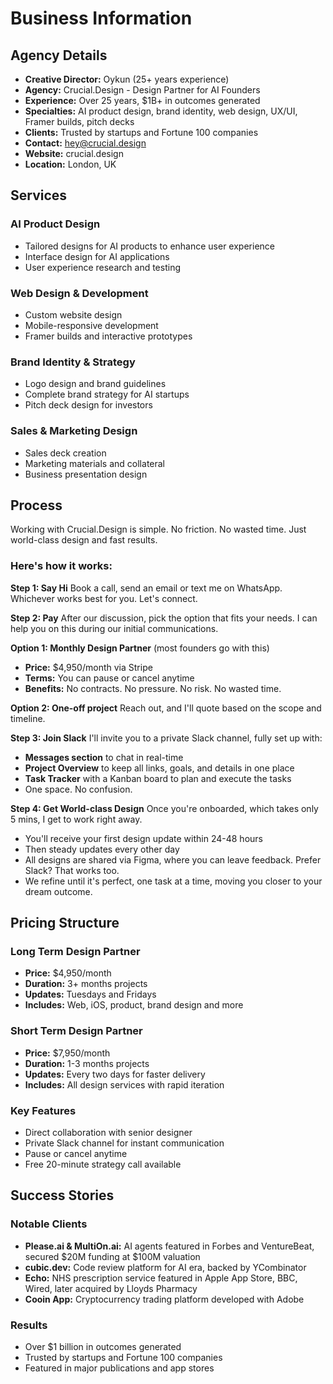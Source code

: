 # Business Information

## Agency Details

- **Creative Director:** Oykun (25+ years experience)
- **Agency:** Crucial.Design - Design Partner for AI Founders
- **Experience:** Over 25 years, $1B+ in outcomes generated
- **Specialties:** AI product design, brand identity, web design, UX/UI, Framer builds, pitch decks
- **Clients:** Trusted by startups and Fortune 100 companies
- **Contact:** hey@crucial.design
- **Website:** crucial.design
- **Location:** London, UK

## Services

### AI Product Design
- Tailored designs for AI products to enhance user experience
- Interface design for AI applications
- User experience research and testing

### Web Design & Development
- Custom website design
- Mobile-responsive development
- Framer builds and interactive prototypes

### Brand Identity & Strategy
- Logo design and brand guidelines
- Complete brand strategy for AI startups
- Pitch deck design for investors

### Sales & Marketing Design
- Sales deck creation
- Marketing materials and collateral
- Business presentation design

## Process

Working with Crucial.Design is simple. No friction. No wasted time. Just world-class design and fast results.

### Here's how it works:

**Step 1: Say Hi**
Book a call, send an email or text me on WhatsApp. Whichever works best for you. Let's connect.

**Step 2: Pay**
After our discussion, pick the option that fits your needs. I can help you on this during our initial communications.

**Option 1: Monthly Design Partner** (most founders go with this)
- **Price:** $4,950/month via Stripe
- **Terms:** You can pause or cancel anytime
- **Benefits:** No contracts. No pressure. No risk. No wasted time.

**Option 2: One-off project**
Reach out, and I'll quote based on the scope and timeline.

**Step 3: Join Slack**
I'll invite you to a private Slack channel, fully set up with:
- **Messages section** to chat in real-time
- **Project Overview** to keep all links, goals, and details in one place
- **Task Tracker** with a Kanban board to plan and execute the tasks
- One space. No confusion.

**Step 4: Get World-class Design**
Once you're onboarded, which takes only 5 mins, I get to work right away.
- You'll receive your first design update within 24-48 hours
- Then steady updates every other day
- All designs are shared via Figma, where you can leave feedback. Prefer Slack? That works too.
- We refine until it's perfect, one task at a time, moving you closer to your dream outcome.

## Pricing Structure

### Long Term Design Partner
- **Price:** $4,950/month
- **Duration:** 3+ months projects
- **Updates:** Tuesdays and Fridays
- **Includes:** Web, iOS, product, brand design and more

### Short Term Design Partner  
- **Price:** $7,950/month
- **Duration:** 1-3 months projects
- **Updates:** Every two days for faster delivery
- **Includes:** All design services with rapid iteration

### Key Features
- Direct collaboration with senior designer
- Private Slack channel for instant communication
- Pause or cancel anytime
- Free 20-minute strategy call available

## Success Stories

### Notable Clients
- **Please.ai & MultiOn.ai:** AI agents featured in Forbes and VentureBeat, secured $20M funding at $100M valuation
- **cubic.dev:** Code review platform for AI era, backed by YCombinator
- **Echo:** NHS prescription service featured in Apple App Store, BBC, Wired, later acquired by Lloyds Pharmacy
- **Cooin App:** Cryptocurrency trading platform developed with Adobe

### Results
- Over $1 billion in outcomes generated
- Trusted by startups and Fortune 100 companies
- Featured in major publications and app stores
